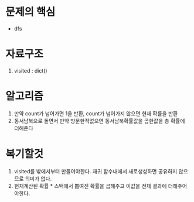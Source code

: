 # 문제의 핵심
- dfs

# 자료구조
1. visited : dict()

# 알고리즘
1. 만약 count가 넘어가면 1을 반환, count가 넘어가지 않으면 현재 확률을 반환
2. 동서남북으로 돌면서 만약 방문한적없으면 동서남북확률값을 곱한값을 총 확률에 더해준다

# 복기할것
1. visited를 밖에서부터 만들어야한다. 재귀 함수내에서 새로생성하면 공유하지 않으므로 의미가 없다.
2. 현재계산된 확률 * 스택에서 뽑여진 확률을 곱해주고 이값을 전체 결과에 더해주어야한다.